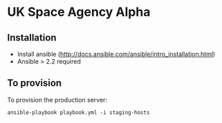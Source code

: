 # UK Space Agency Alpha

## Installation

- Install ansible (http://docs.ansible.com/ansible/intro_installation.html)
- Ansible > 2.2 required

## To provision

To provision the production server:

`ansible-playbook playbook.yml -i staging-hosts`
